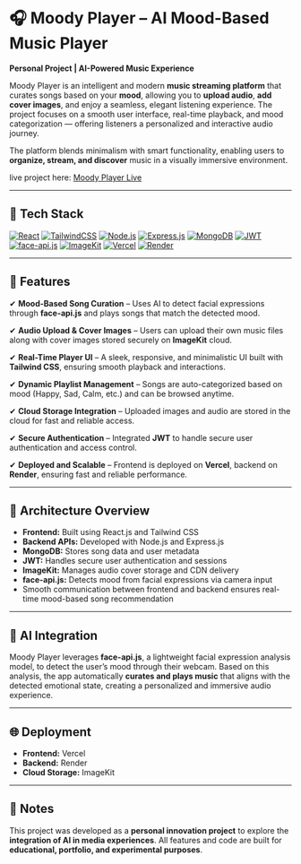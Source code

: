 
# 🎧 **Moody Player – AI Mood-Based Music Player**

**Personal Project | AI-Powered Music Experience**

Moody Player is an intelligent and modern **music streaming platform** that curates songs based on your **mood**, allowing you to **upload audio**, **add cover images**, and enjoy a seamless, elegant listening experience.
The project focuses on a smooth user interface, real-time playback, and mood categorization — offering listeners a personalized and interactive audio journey.

The platform blends minimalism with smart functionality, enabling users to **organize, stream, and discover** music in a visually immersive environment.

live project here: [Moody Player Live](https://moody-player-project.vercel.app/)

---

## 🔧 **Tech Stack**

[![React](https://img.shields.io/badge/React-61DAFB?style=for-the-badge&logo=react&logoColor=black)](https://reactjs.org/)
[![TailwindCSS](https://img.shields.io/badge/TailwindCSS-38B2AC?style=for-the-badge&logo=tailwind-css&logoColor=white)](https://tailwindcss.com/)
[![Node.js](https://img.shields.io/badge/Node.js-339933?style=for-the-badge&logo=nodedotjs&logoColor=white)](https://nodejs.org/)
[![Express.js](https://img.shields.io/badge/Express.js-000000?style=for-the-badge&logo=express&logoColor=white)](https://expressjs.com/)
[![MongoDB](https://img.shields.io/badge/MongoDB-4EA94B?style=for-the-badge&logo=mongodb&logoColor=white)](https://www.mongodb.com/)
[![JWT](https://img.shields.io/badge/JWT-000000?style=for-the-badge&logo=jsonwebtokens&logoColor=white)](https://jwt.io/)
[![face-api.js](https://img.shields.io/badge/face--api.js-1572B6?style=for-the-badge&logo=ai&logoColor=white)](https://github.com/justadudewhohacks/face-api.js/)
[![ImageKit](https://img.shields.io/badge/ImageKit-0080FF?style=for-the-badge&logo=imagekit&logoColor=white)](https://imagekit.io/)
[![Vercel](https://img.shields.io/badge/Vercel-000000?style=for-the-badge&logo=vercel&logoColor=white)](https://vercel.com/)
[![Render](https://img.shields.io/badge/Render-46E3B7?style=for-the-badge&logo=render&logoColor=black)](https://render.com/)


---

## 📸 **Features**

✔ **Mood-Based Song Curation** – Uses AI to detect facial expressions through **face-api.js** and plays songs that match the detected mood.

✔ **Audio Upload & Cover Images** – Users can upload their own music files along with cover images stored securely on **ImageKit** cloud.

✔ **Real-Time Player UI** – A sleek, responsive, and minimalistic UI built with **Tailwind CSS**, ensuring smooth playback and interactions.

✔ **Dynamic Playlist Management** – Songs are auto-categorized based on mood (Happy, Sad, Calm, etc.) and can be browsed anytime.

✔ **Cloud Storage Integration** – Uploaded images and audio are stored in the cloud for fast and reliable access.

✔ **Secure Authentication** – Integrated **JWT** to handle secure user authentication and access control.

✔ **Deployed and Scalable** – Frontend is deployed on **Vercel**, backend on **Render**, ensuring fast and reliable performance.

---

## 🚀 **Architecture Overview**

* **Frontend:** Built using React.js and Tailwind CSS
* **Backend APIs:** Developed with Node.js and Express.js
* **MongoDB:** Stores song data and user metadata
* **JWT:** Handles secure user authentication and sessions
* **ImageKit:** Manages audio cover storage and CDN delivery
* **face-api.js:** Detects mood from facial expressions via camera input
* Smooth communication between frontend and backend ensures real-time mood-based song recommendation

---

## 🧠 **AI Integration**

Moody Player leverages **face-api.js**, a lightweight facial expression analysis model, to detect the user’s mood through their webcam.
Based on this analysis, the app automatically **curates and plays music** that aligns with the detected emotional state, creating a personalized and immersive audio experience.

---

## 🌐 **Deployment**

* **Frontend:** Vercel
* **Backend:** Render
* **Cloud Storage:** ImageKit

---

## 📌 **Notes**

This project was developed as a **personal innovation project** to explore the **integration of AI in media experiences**.
All features and code are built for **educational, portfolio, and experimental purposes**.

